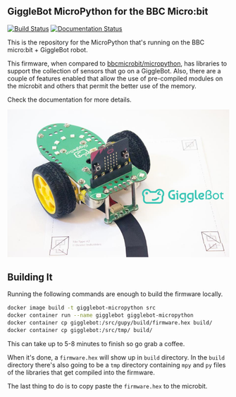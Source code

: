 ## GiggleBot MicroPython for the BBC Micro:bit 
[![Build Status](https://travis-ci.org/RobertLucian/micropython-gigglebot.svg?branch=master)](https://travis-ci.org/RobertLucian/micropython-gigglebot) [![Documentation Status](https://readthedocs.org/projects/gigglebot-dev/badge/?version=develop)](https://gigglebot-dev.readthedocs.io/en/develop/?badge=develop)

This is the repository for the MicroPython that's running on the BBC micro:bit + GiggleBot robot.

This firmware, when compared to [bbcmicrobit/micropython](https://github.com/bbcmicrobit/micropython), has libraries to support the collection of sensors that go on a GiggleBot. Also, there are a couple of features enabled that allow the use of pre-compiled modules on the microbit and others that permit the better use of the memory.

Check the documentation for more details.

![](docs/source/_static/images/GiggleBot-Line_Follower_900x.png)

## Building It

Running the following commands are enough to build the firmware locally.
```bash
docker image build -t gigglebot-micropython src
docker container run --name gigglebot gigglebot-micropython
docker container cp gigglebot:/src/gupy/build/firmware.hex build/
docker container cp gigglebot:/src/tmp/ build/
```

This can take up to 5-8 minutes to finish so go grab a coffee. 

When it's done, a `firmware.hex` will show up in `build` directory. In the `build` directory there's also going to be a `tmp` directory containing `mpy` and `py` files of the libraries that get compiled into the firmware.

The last thing to do is to copy paste the `firmware.hex` to the microbit. 